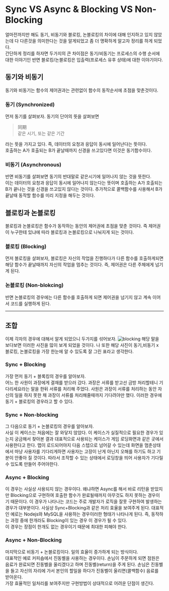 # Sync VS Async & Blocking VS Non-Blocking
얼마전까지만 해도 동기, 비동기와 블로킹, 논블로킹의 차이에 대해 인지하고 있지 않았는데 다 다른것을 의미한다는 것을 알게되었고 좀 더 명확하게 알고자 정리를 하게 되었다.  
간단하게 정리를 하자면 두가지의 큰 차이점은 동기/비동기는 프로세스의 수행 순서에 대한 이야기인 반면 블로킹/논블로킹은 입출력(프로세스 유후 상태)에 대한 이야기이다.

## 동기와 비동기
동기와 비동기는 함수의 제어권과는 관련없이 함수의 동작순서에 초점을 맞춘것이다. 
### 동기 (Synchronized)
먼저 동기를 살펴보자. 동기의 단어의 뜻을 살펴보면

> 同期  
> 같은 시기, 또는 같은 기간

라는 뜻을 가지고 있다.  즉, 데이터의 요청과 응답이 동시에 일어난다는 뜻이다.  
호출하는 A가 호출되는 B가 끝날때까지 신경을 쓰고있다면 이것은 동기함수이다.  
### 비동기 (Asynchronous)
반면 비동기를 살펴보면 동기의 반대말로 같은시기에 일어나지 않는 것을 뜻한다.  
이는 데이터의 요청과 응답이 동시에 일어나지 않는다는 뜻이며 호출하는 A가 호출되는 B가 끝나는 것을 신경을 쓰고있지 않다는 것이다. 추가적으로 콜백함수를 사용해서 B가 끝날때 동작할 함수를 미리 지정을 해두는 것이다.  

## 블로킹과 논블로킹
블로킹과 논블로킹은 함수가 동작하는 동안의 제어권에 초점을 맞춘 것이다. 즉 제어권이 누구한테 있냐에 따라 블로킹과 논블로킹으로 나눠지게 되는 것이다. 
### 블로킹 (Blocking)
먼저 블로킹을 살펴보자, 블로킹은 자신의 작업을 진행하다가 다른 함수를 호출하게되면 해당 함수가 끝날때까지 자신의 작업을 멈추는 것이다. 즉, 제어권은 다른 주체에게 넘기게 된다.  
### 논블로킹 (Non-blokcing)
반면 논블로킹의 경우에는 다른 함수를 호출하게 되면 제어권을 넘기지 않고 계속 이어서 코드를 실행하게 된다.  

---

## 조합
이제 각자의 경우에 대해서 알게 되었으니 두가지를 섞어보자.
![blocking](https://github.com/5onchangwoo/study/blob/main/asset/img/%08SyncVsAsync%26BlockingVsNonBlocking1.png)
해당 말을 보다보면 이러한 사진을 많이 보게 되었을 것이다. 나 또한 해당 사진이 동기,비동기 x 블로킹, 논블로킹을 가장 한눈에 알 수 있도록 잘 그린 표라고 생각한다.
### Sync + Blocking
가장 먼저 동기 + 블록킹의 경우를 알아보자.  
어느 한 사원이 과장에게 결재를 받으러 갔다. 과장은 서류를 받고선 금방 처리할테니 기다리세요라는 말을 한뒤 서류를 처리해 주었다. 사원은 과장이 서류를 처리하는 동안 자신의 일을 하지 못한 채 과장이 서류를 처리해줄때까지 기다려야만 했다. 이러한 경우에 동기 + 블로킹의 경우라고 할 수 있다.

### Sync + Non-blocking
그 다음으로 동기 + 논블로킹의 경우를 알아보자.  
사실 이 케이스는 처음에는 잘 와닿지 않았다.  이 케이스가 실질적으로 필요한 경우가 있는지 궁금해서 찾아본 결과 대표적으로 사용되는 케이스가 게임 로딩화면과 같은 곳에서 사용한다고 한다. 맵이 로드되어야지 다음 스텝으로 넘어갈 수 있는데 화면을 멈춘상태에서 마냥 사용자를 기다리게하면 사용자는 고장이 난게 아닌지 오해를 하기도 하고 기분이 안좋아 질 것이다.
따라서 조작할 수 있는 상태에서 로딩창을 띄어 사용자가 기다릴 수 있도록 만들어 주어야한다.

### Async + Blocking
이 경우는 사실상 사용되지 않는 경우이다. 왜냐하면 Async를 해서 바로 리턴을 받았지만 Blocking으로 구현하여 호출한 함수가 완료될때까지 아무것도 하지 못하는 경우이기 때문이다. 이 경우가 나타나는 코드는 주로 개발자가 로직을 잘못 구현하여 발생하는 경우가 대부분이다.
사실상 Sync+Blocking과 같은 처리 효율을 보여주게 된다. 대표적인 예로는 Nodejs와 MySQL을 사용하는 경우이러한 형태가 나타나게 된다. 즉, 동작하는 과정 중에 한개라도 Blocking이 있는 경우 이 경우가 될 수 있다.  
이 경우는 장점이 한개도 없는 경우이기 때문에 최대한 피해야 한다.

### Async + Non-Blocking
마지막으로 비동기 + 논블로킹이다. 일의 효율이 증가하게 되는 방식이다.  
대표적인 예로 커피숍에서 진동벨을 사용하는 경우이다. 손님이 주문하게 되면 점원은 음료가 완료되면 진동벨을 울리겠다고 하며 진동벨(return)을 주게 된다. 손님은 진동벨을 들고 자신의 자리에 가서 본인의 할일을 하다가 진동벨이 울리면(콜백함수) 음료를 받아온다.  
가장 효율적인 일처리를 보여주지만 구현방법이 상대적으로 어려운 단점이 생긴다.
